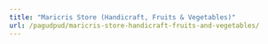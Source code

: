 ```yaml
---
title: "Maricris Store (Handicraft, Fruits & Vegetables)"
url: /pagudpud/maricris-store-handicraft-fruits-and-vegetables/
---
```

